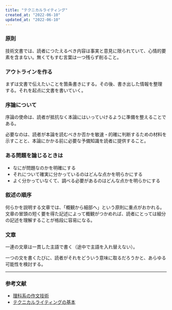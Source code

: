 ```yaml
---
title: "テクニカルライティング"
created_at: "2022-06-10"
updated_at: "2022-06-10"
---
```


### 原則

技術文書では、読者につたえるべき内容は事実と意見に限られていて、心情的要素を含まない。無くてもすむ言葉は一つ残らず削ること。

### アウトラインを作る

まずは文書で伝えたいことを箇条書きにする。その後、書き出した情報を整理する。それを起点に文書を書いていく。

### 序論について

序論の使命は、読者が抵抗なく本論にはいっていけるように準備を整えることである。

必要なのは、読者が本論を読むべきか否かを敏速・的確に判断するための材料を示すことと、本論にかかる前に必要な予備知識を読者に提供すること。

### ある問題を論じるときは

- なにが問題なのかを明確にする
- それについて確実に分かっているのはどんな点かを明らかにする
- よく分かっていなくて、調べる必要があるのはどんな点かを明らかにする

### 叙述の順序

何らかを説明する文章では、「概観から細部へ」という原則に重点がおかれる。文章の冒頭の短く要を得た記述によって概観がつかめれば、読者にとっては細分の記述を理解することが格段に容易になる。

### 文章

一連の文章は一貫した主語で書く（途中で主語を入れ替えない）。

一つの文を書くたびに、読者がそれをどういう意味に取るだろうかと、あらゆる可能性を検討する。


-----

### 参考文献

- [理科系の作文技術](https://www.chuko.co.jp/shinsho/1981/09/100624.html)
- [テクニカルライティングの基本](https://speakerdeck.com/naohiro_nakata/technicalwriting?slide=47)